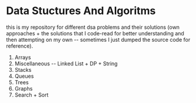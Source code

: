 # Data Stuctures And Algoritms

this is my repository for different dsa problems and their solutions (own approaches + the solutions that I code-read for better understanding and then attempting on my own -- sometimes I just dumped the source code for reference).

1. Arrays
2. Miscellaneous -- Linked List + DP + String
3. Stacks 
4. Queues
5. Trees
6. Graphs
7. Search + Sort
